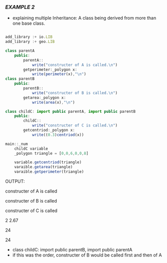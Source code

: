 ###    ***EXAMPLE 2***

* explaining multiple Inheritance: A class being derived from more than one base class.

```js

add_library :+ io.LIB
add_library :+ geo.LIB

class parentA
    public:
        parentA::
            write("constructer of A is called.\n")
        getperimeter:_polygon x:
            write(perimeter(x),"\n")
class parentB
    public:
        parentB::
            write("constructer of B is called.\n")
        getarea:_polygon x:
            write(area(x),"\n")

class childC: import public parentA, import public parentB
    public:
        childC::
            write("constructer of C is called.\n")
        getcentriod:_polygon x:
            write((0.3)centriod(x))

main::_num
    childC variable
    _polygon triangle = [0,0,6,0,0,8]

    variable.getcentriod(triangle)
    varaible.getarea(triangle)
    varaible.getperimeter(triangle)

```
OUTPUT:

constructer of A is called

constructer of B is called

constructer of C is called

2 2.67

24

24

* class childC: import public parentB, import public parentA
* if this was the order, constructer of B would be called first and then of A
